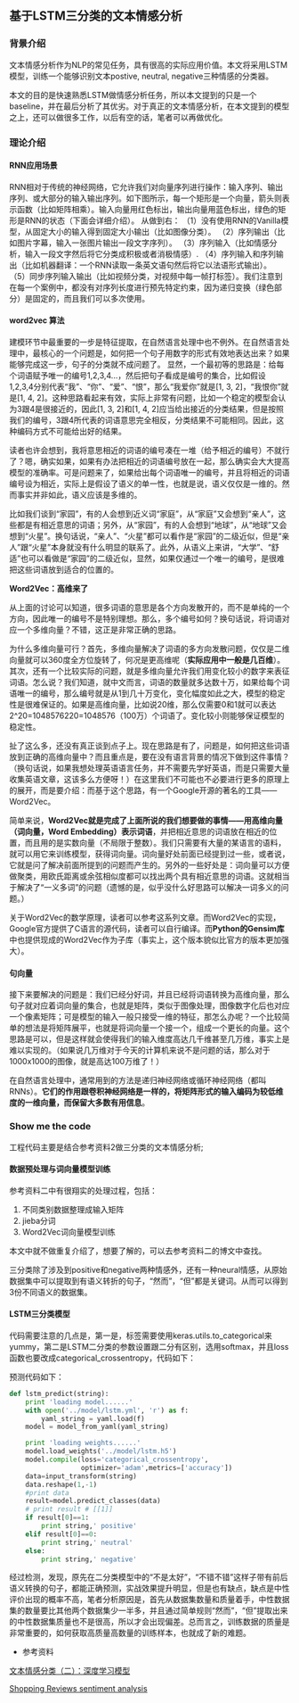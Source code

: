## 基于LSTM三分类的文本情感分析

### 背景介绍

文本情感分析作为NLP的常见任务，具有很高的实际应用价值。本文将采用LSTM模型，训练一个能够识别文本postive, neutral, negative三种情感的分类器。

本文的目的是快速熟悉LSTM做情感分析任务，所以本文提到的只是一个baseline，并在最后分析了其优劣。对于真正的文本情感分析，在本文提到的模型之上，还可以做很多工作，以后有空的话，笔者可以再做优化。

### 理论介绍

#### RNN应用场景

RNN相对于传统的神经网络，它允许我们对向量序列进行操作：输入序列、输出序列、或大部分的输入输出序列。如下图所示，每一个矩形是一个向量，箭头则表示函数（比如矩阵相乘）。输入向量用红色标出，输出向量用蓝色标出，绿色的矩形是RNN的状态（下面会详细介绍）。
从做到右：
（1）没有使用RNN的Vanilla模型，从固定大小的输入得到固定大小输出（比如图像分类）。
（2）序列输出（比如图片字幕，输入一张图片输出一段文字序列）。
（3）序列输入（比如情感分析，输入一段文字然后将它分类成积极或者消极情感）.
（4）序列输入和序列输出（比如机器翻译：一个RNN读取一条英文语句然后将它以法语形式输出）。
（5）同步序列输入输出（比如视频分类，对视频中每一帧打标签）。我们注意到在每一个案例中，都没有对序列长度进行预先特定约束，因为递归变换（绿色部分）是固定的，而且我们可以多次使用。

#### word2vec 算法

建模环节中最重要的一步是特征提取，在自然语言处理中也不例外。在自然语言处理中，最核心的一个问题是，如何把一个句子用数字的形式有效地表达出来？如果能够完成这一步，句子的分类就不成问题了。
显然，一个最初等的思路是：给每个词语赋予唯一的编号1,2,3,4...，然后把句子看成是编号的集合，比如假设1,2,3,4分别代表“我”、“你”、“爱”、“恨”，那么“我爱你”就是[1, 3, 2]，“我恨你”就是[1, 4, 2]。这种思路看起来有效，实际上非常有问题，比如一个稳定的模型会认为3跟4是很接近的，因此[1, 3, 2]和[1, 4, 2]应当给出接近的分类结果，但是按照我们的编号，3跟4所代表的词语意思完全相反，分类结果不可能相同。因此，这种编码方式不可能给出好的结果。

读者也许会想到，我将意思相近的词语的编号凑在一堆（给予相近的编号）不就行了？嗯，确实如果，如果有办法把相近的词语编号放在一起，那么确实会大大提高模型的准确率。可是问题来了，如果给出每个词语唯一的编号，并且将相近的词语编号设为相近，实际上是假设了语义的单一性，也就是说，语义仅仅是一维的。然而事实并非如此，语义应该是多维的。

比如我们谈到“家园”，有的人会想到近义词“家庭”，从“家庭”又会想到“亲人”，这些都是有相近意思的词语；另外，从“家园”，有的人会想到“地球”，从“地球”又会想到“火星”。换句话说，“亲人”、“火星”都可以看作是“家园”的二级近似，但是“亲人”跟“火星”本身就没有什么明显的联系了。此外，从语义上来讲，“大学”、“舒适”也可以看做是“家园”的二级近似，显然，如果仅通过一个唯一的编号，是很难把这些词语放到适合的位置的。


**Word2Vec：高维来了**

从上面的讨论可以知道，很多词语的意思是各个方向发散开的，而不是单纯的一个方向，因此唯一的编号不是特别理想。那么，多个编号如何？换句话说，将词语对应一个多维向量？不错，这正是非常正确的思路。

为什么多维向量可行？首先，多维向量解决了词语的多方向发散问题，仅仅是二维向量就可以360度全方位旋转了，何况是更高维呢（**实际应用中一般是几百维**）。其次，还有一个比较实际的问题，就是多维向量允许我们用变化较小的数字来表征词语。怎么说？我们知道，就中文而言，词语的数量就多达数十万，如果给每个词语唯一的编号，那么编号就是从1到几十万变化，变化幅度如此之大，模型的稳定性是很难保证的。如果是高维向量，比如说20维，那么仅需要0和1就可以表达2^20=1048576220=1048576（100万）个词语了。变化较小则能够保证模型的稳定性。

扯了这么多，还没有真正谈到点子上。现在思路是有了，问题是，如何把这些词语放到正确的高维向量中？而且重点是，要在没有语言背景的情况下做到这件事情？（换句话说，如果我想处理英语语言任务，并不需要先学好英语，而是只需要大量收集英语文章，这该多么方便呀！）在这里我们不可能也不必要进行更多的原理上的展开，而是要介绍：而基于这个思路，有一个Google开源的著名的工具——Word2Vec。

简单来说，**Word2Vec就是完成了上面所说的我们想要做的事情——用高维向量（词向量，Word Embedding）表示词语**，并把相近意思的词语放在相近的位置，而且用的是实数向量（不局限于整数）。我们只需要有大量的某语言的语料，就可以用它来训练模型，获得词向量。词向量好处前面已经提到过一些，或者说，它就是问了解决前面所提到的问题而产生的。另外的一些好处是：词向量可以方便做聚类，用欧氏距离或余弦相似度都可以找出两个具有相近意思的词语。这就相当于解决了“一义多词”的问题（遗憾的是，似乎没什么好思路可以解决一词多义的问题。）

关于Word2Vec的数学原理，读者可以参考这系列文章。而Word2Vec的实现，Google官方提供了C语言的源代码，读者可以自行编译。而**Python的Gensim库**中也提供现成的Word2Vec作为子库（事实上，这个版本貌似比官方的版本更加强大）。

#### 句向量

接下来要解决的问题是：我们已经分好词，并且已经将词语转换为高维向量，那么句子就对应着词向量的集合，也就是矩阵，类似于图像处理，图像数字化后也对应一个像素矩阵；可是模型的输入一般只接受一维的特征，那怎么办呢？一个比较简单的想法是将矩阵展平，也就是将词向量一个接一个，组成一个更长的向量。这个思路是可以，但是这样就会使得我们的输入维度高达几千维甚至几万维，事实上是难以实现的。（如果说几万维对于今天的计算机来说不是问题的话，那么对于1000x1000的图像，就是高达100万维了！）

在自然语言处理中，通常用到的方法是递归神经网络或循环神经网络（都叫RNNs）。**它们的作用跟卷积神经网络是一样的，将矩阵形式的输入编码为较低维度的一维向量，而保留大多数有用信息**。

### Show me the code

工程代码主要是结合参考资料2做三分类的文本情感分析; 

#### 数据预处理与词向量模型训练

参考资料二中有很翔实的处理过程，包括：

1. 不同类别数据整理成输入矩阵
2. jieba分词
3. Word2Vec词向量模型训练

本文中就不做重复介绍了，想要了解的，可以去参考资料二的博文中查找。

三分类除了涉及到positive和negative两种情感外，还有一种neural情感，从原始数据集中可以提取到有语义转折的句子，“然而”，“但”都是关键词。从而可以得到3份不同语义的数据集。

#### LSTM三分类模型

代码需要注意的几点是，第一是，标签需要使用keras.utils.to_categorical来yummy，第二是LSTM二分类的参数设置跟二分有区别，选用softmax，并且loss函数也要改成categorical_crossentropy，代码如下：


预测代码如下：

```python
def lstm_predict(string):
    print 'loading model......'
    with open('../model/lstm.yml', 'r') as f:
        yaml_string = yaml.load(f)
    model = model_from_yaml(yaml_string)

    print 'loading weights......'
    model.load_weights('../model/lstm.h5')
    model.compile(loss='categorical_crossentropy',
                  optimizer='adam',metrics=['accuracy'])
    data=input_transform(string)
    data.reshape(1,-1)
    #print data
    result=model.predict_classes(data)
    # print result # [[1]]
    if result[0]==1:
        print string,' positive'
    elif result[0]==0:
        print string,' neutral'
    else:
        print string,' negative'
```

经过检测，发现，原先在二分类模型中的“不是太好”，“不错不错”这样子带有前后语义转换的句子，都能正确预测，实战效果提升明显，但是也有缺点，缺点是中性评价出现的概率不高，笔者分析原因是，首先从数据集数量和质量着手，中性数据集的数量要比其他两个数据集少一半多，并且通过简单规则“然而”，“但”提取出来的中性数据集质量也不是很高，所以才会出现偏差。总而言之，训练数据的质量是非常重要的，如何获取高质量高数量的训练样本，也就成了新的难题。


- 参考资料

[文本情感分类（二）：深度学习模型](http://spaces.ac.cn/archives/3414/)

[Shopping Reviews sentiment analysis](https://buptldy.github.io/2016/07/20/2016-07-20-sentiment%20analysis/)

